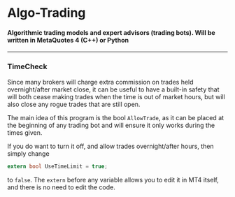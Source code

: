 # Algo-Trading
#### Algorithmic trading models and expert advisors (trading bots). Will be written in MetaQuotes 4 (C++) or Python
-----------------------
### TimeCheck
Since many brokers will charge extra commission on trades held overnight/after market close, it can be useful to have a built-in safety that will both cease making trades when the time is out of market hours, but will also close any rogue trades that are still open.

The main idea of this program is the bool ```AllowTrade```, as it can be placed at the beginning of any trading bot and will ensure it only works during the times given. 

If you do want to turn it off, and allow trades overnight/after hours, then simply change
```C
extern bool UseTimeLimit = true;
```
to ```false```. The ```extern``` before any variable allows you to edit it in MT4 itself, and there is no need to edit the code.

